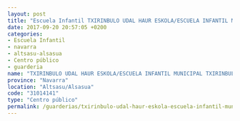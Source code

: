 ```yaml
---
layout: post
title: "Escuela Infantil TXIRINBULO UDAL HAUR ESKOLA/ESCUELA INFANTIL MUNICIPAL TXIRINBULO"
date: 2017-09-20 20:57:05 +0200
categories:
- Escuela Infantil
- navarra
- altsasu-alsasua
- Centro público
- guarderia
name: "TXIRINBULO UDAL HAUR ESKOLA/ESCUELA INFANTIL MUNICIPAL TXIRINBULO"
province: "Navarra"
location: "Altsasu/Alsasua"
code: "31014141"
type: "Centro público"
permalink: /guarderias/txirinbulo-udal-haur-eskola-escuela-infantil-municipal-txirinbulo.html
---
```

